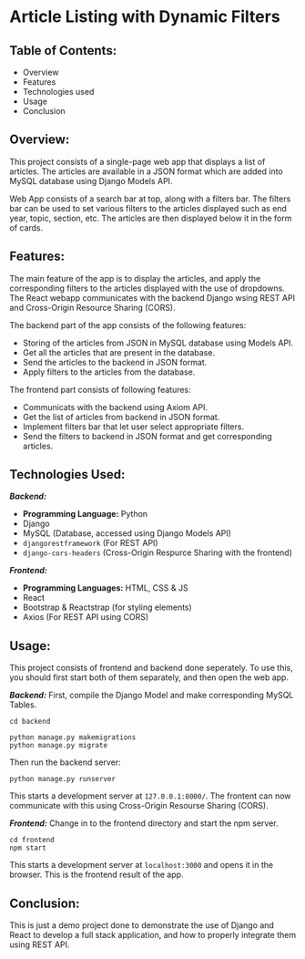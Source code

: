 # Article Listing with Dynamic Filters
## Table of Contents:
- Overview
- Features
- Technologies used
- Usage
- Conclusion

## Overview:
This project consists of a single-page web app that displays a list of articles. The articles are available in a JSON format which are added into MySQL database using Django Models API.

Web App consists of a search bar at top, along with a filters bar. The filters bar can be used to set various filters to the articles displayed such as end year, topic, section, etc. The articles are then displayed below it in the form of cards.

## Features:
The main feature of the app is to display the articles, and apply the corresponding filters to the articles displayed with the use of dropdowns. The React webapp communicates with the backend Django wsing REST API and Cross-Origin Resource Sharing (CORS).

The backend part of the app consists of the following features:
- Storing of the articles from JSON in MySQL database using Models API.
- Get all the articles that are present in the database.
- Send the articles to the backend in JSON format.
- Apply filters to the articles from the database.

The frontend part consists of following features:
- Communicats with the backend using Axiom API.
- Get the list of articles from backend in JSON format.
- Implement filters bar that let user select appropriate filters.
- Send the filters to backend in JSON format and get corresponding articles.

## Technologies Used:
***Backend:***
- **Programming Language:** Python
- Django
- MySQL (Database, accessed using Django Models API)
- `djangorestframework` (For REST API)
- `django-cors-headers` (Cross-Origin Respurce Sharing with the frontend)

***Frontend:***
- **Programming Languages:** HTML, CSS & JS
- React
- Bootstrap & Reactstrap (for styling elements)
- Axios (For REST API using CORS)

## Usage:
This project consists of frontend and backend done seperately. To use this, you should first start both of them separately, and then open the web app.

***Backend:***
First, compile the Django Model and make corresponding MySQL Tables.
```
cd backend

python manage.py makemigrations
python manage.py migrate
```

Then run the backend server:
```
python manage.py runserver
```

This starts a development server at `127.0.0.1:8000/`. The frontent can now communicate with this using Cross-Origin Resourse Sharing (CORS).

***Frontend:***
Change in to the frontend directory and start the npm server.
```
cd frontend
npm start
```

This starts a development server at `localhost:3000` and opens it in the browser. This is the frontend result of the app.

## Conclusion:
This is just a demo project done to demonstrate the use of Django and React to develop a full stack application, and how to properly integrate them using REST API.
